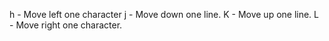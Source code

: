 h - Move left one character
j - Move down one line.
K - Move up one line.
L - Move right one character.
